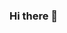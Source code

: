 ### Hi there 👋

<!--
**kourmk7/kourmk7** is a ✨ _special_ ✨ repository because its `README.md` (this file) appears on your GitHub profile.

Here are some ideas to get you started:

- 🔭 I’m currently working on Python Project.
- 🌱 I’m currently learning Ui/UX design
- 👯 I’m looking to collaborate on 
- 🤔 I’m looking for help with Google
- 💬 Ask me about Python, Data Engineer, Figma 
- 📫 How to reach me: mk9479568@gmail.com
- 😄 Pronouns: ...
- ⚡ Fun fact: ...
-->
